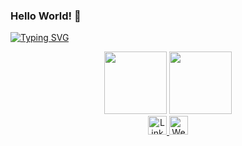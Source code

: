 ### Hello World! 👋

[![Typing SVG](https://readme-typing-svg.demolab.com/?lines=My+Name+Is+Reza+Asgharzadeh;I'm+A+Back-End+Developer)](https://developersho.com)

<div id="header" align="center">
  <img src="https://media.giphy.com/media/v1.Y2lkPTc5MGI3NjExYjg0YTFjODM1NDBlMzc3OGFjOTgzZTlmYjQ2YWJlZTg0ODA3MDY1MSZjdD1z/HwBlFQZFcAoUcPHZdX/giphy.gif" width="100"/>
  <img src="https://media.giphy.com/media/M9gbBd9nbDrOTu1Mqx/giphy.gif" width="100"/>
  
  <div id="badges">
    <a href="https://linkedin.com/in/reza-asgharzadeh">
      <img src="https://img.shields.io/badge/LinkedIn-blue?style=for-the-badge&logo=linkedin&logoColor=white" alt="LinkedIn Badge" height="30px"/>
    </a>
    <a href="https://developersho.com">
      <img src="https://img.shields.io/badge/Website%3A-developersho.com-blueviolet" alt="Website" height="30px"/>
    </a>
  </div>  
</div>
